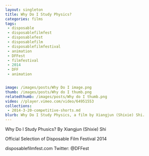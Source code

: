 ```yaml
---
layout: singleton
title: Why Do I Study Physics?
categories: films
tags:
 - disposable
 - disposablefilmfest
 - disposablefest
 - disposablefilm
 - disposablefilmfestival
 - animation
 - DFFest
 - filmfestival
 - 2014
 - DFF
 - animation


image: /images/posts/Why Do I image.png
thumb: /images/posts/Why do I thumb.png
relatedthumb: /images/posts/Why do I thumb.png
video: //player.vimeo.com/video/64951553
collections:
 - 2014-3-20-competitive-shorts.md
blurb: Why Do I Study Physics, a film by Xiangjun (Shixie) Shi.
---
```


Why Do I Study Phusics?
By Xiangjun (Shixie) Shi

Official Selection of Disposable Film Festival 2014

disposablefilmfest.com
Twitter: @DFFest